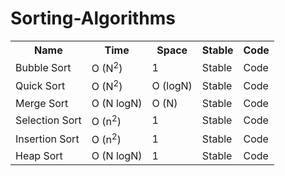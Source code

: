 # Sorting-Algorithms

<table>
  <tr>
    <th>Name</th>
    <th>Time</th>
    <th>Space</th>
    <th>Stable</th>
    <th>Code</th>
  </tr>
  <tr>
    <td>Bubble Sort</td>
    <td>O (N<sup>2</sup>)</td>
    <td>1</td>
    <td>Stable</td>
    <td>Code</td>
  </tr>
  <tr>
    <td>Quick Sort</td>
    <td>O (N<sup>2</sup>)</td>
    <td>O (logN)</td>
    <td>Stable</td>
    <td>Code</td>
  </tr>
  <tr>
    <td>Merge Sort</td>
    <td>O (N logN)</td>
    <td>O (N)</td>
    <td>Stable</td>
    <td>Code</td>
  </tr>
  <tr>
    <td>Selection Sort</td>
    <td>O (n<sup>2</sup>)</td>
    <td>1</td>
    <td>Stable</td>
    <td>Code</td>
  </tr>
  <tr>
    <td>Insertion Sort</td>
    <td>O (n<sup>2</sup>)</td>
    <td>1</td>
    <td>Stable</td>
    <td>Code</td>
  </tr>
  <tr>
    <td>Heap Sort</td>
    <td>O (N logN)</td>
    <td>1</td>
    <td>Stable</td>
    <td>Code</td>
  </tr>
</table>
